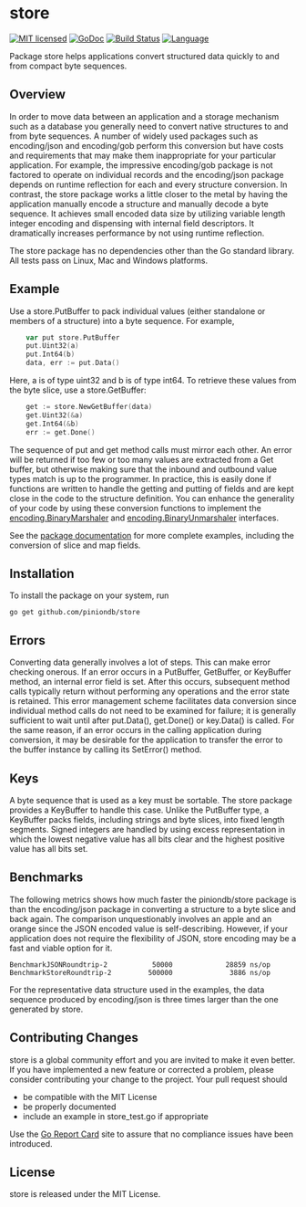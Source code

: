 # store

[![MIT licensed](https://img.shields.io/badge/license-MIT-blue.svg)](https://raw.githubusercontent.com/piniondb/store/master/LICENSE)
[![GoDoc](https://godoc.org/github.com/piniondb/store?status.svg)](https://godoc.org/github.com/piniondb/store)
[![Build Status](https://travis-ci.org/piniondb/store.svg?branch=master)](https://travis-ci.org/piniondb/store)
[![Language](https://img.shields.io/badge/language-go-blue.svg)](https://golang.org/)

Package store helps applications convert structured data quickly to and from
compact byte sequences.

## Overview
In order to move data between an application and a storage mechanism such as a
database you generally need to convert native structures to and from byte
sequences. A number of widely used packages such as encoding/json and
encoding/gob perform this conversion but have costs and requirements that may
make them inappropriate for your particular application. For example, the
impressive encoding/gob package is not factored to operate on individual
records and the encoding/json package depends on runtime reflection for each
and every structure conversion. In contrast, the store package works a little
closer to the metal by having the application manually encode a structure and
manually decode a byte sequence. It achieves small encoded data size by
utilizing variable length integer encoding and dispensing with internal field
descriptors. It dramatically increases performance by not using runtime
reflection.

The store package has no dependencies other than the Go standard library. All
tests pass on Linux, Mac and Windows platforms.

## Example
Use a store.PutBuffer to pack individual values (either standalone or members
of a structure) into a byte sequence. For example,

```go
	var put store.PutBuffer
	put.Uint32(a)
	put.Int64(b)
	data, err := put.Data()
```

Here, a is of type uint32 and b is of type int64. To retrieve these values from
the byte slice, use a store.GetBuffer:

```go
	get := store.NewGetBuffer(data)
	get.Uint32(&a)
	get.Int64(&b)
	err := get.Done()
```

The sequence of put and get method calls must mirror each other. An error will
be returned if too few or too many values are extracted from a Get buffer, but
otherwise making sure that the inbound and outbound value types match is up to
the programmer. In practice, this is easily done if functions are written to
handle the getting and putting of fields and are kept close in the code to the
structure definition. You can enhance the generality of your code by using
these conversion functions to implement the 
[encoding.BinaryMarshaler](https://golang.org/pkg/encoding/#BinaryMarshaler) and
[encoding.BinaryUnmarshaler](https://golang.org/pkg/encoding/#BinaryUnmarshaler) interfaces.

See the [package documentation](https://godoc.org/github.com/piniondb/store)
for more complete examples, including the conversion of slice and map fields.

## Installation
To install the package on your system, run

```
go get github.com/piniondb/store
```

## Errors
Converting data generally involves a lot of steps. This can make error checking
onerous. If an error occurs in a PutBuffer, GetBuffer, or KeyBuffer method, an
internal error field is set. After this occurs, subsequent method calls
typically return without performing any operations and the error state is
retained. This error management scheme facilitates data conversion since
individual method calls do not need to be examined for failure; it is generally
sufficient to wait until after put.Data(), get.Done() or key.Data() is
called. For the same reason, if an error occurs in the calling application
during conversion, it may be desirable for the application to transfer the
error to the buffer instance by calling its SetError() method.

## Keys

A byte sequence that is used as a key must be sortable. The store package
provides a KeyBuffer to handle this case. Unlike the PutBuffer type, a
KeyBuffer packs fields, including strings and byte slices, into fixed length
segments. Signed integers are handled by using excess representation in which
the lowest negative value has all bits clear and the highest positive value has
all bits set.

## Benchmarks

The following metrics shows how much faster the piniondb/store package is than
the encoding/json package in converting a structure to a byte slice and back
again. The comparison unquestionably involves an apple and an orange since the
JSON encoded value is self-describing. However, if your application does not
require the flexibility of JSON, store encoding may be a fast and viable option
for it.

    BenchmarkJSONRoundtrip-2           50000             28859 ns/op
    BenchmarkStoreRoundtrip-2         500000              3886 ns/op

For the representative data structure used in the examples, the data sequence
produced by encoding/json is three times larger than the one generated by
store.

## Contributing Changes
store is a global community effort and you are invited to make it even better.
If you have implemented a new feature or corrected a problem, please consider
contributing your change to the project. Your pull request should

* be compatible with the MIT License
* be properly documented
* include an example in store_test.go if appropriate

Use the 
[Go Report Card](https://goreportcard.com/report/github.com/piniondb/store)
site to assure that no compliance issues have been introduced.

## License
store is released under the MIT License.
